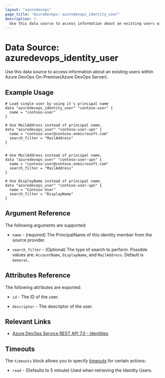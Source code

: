 ```yaml
---
layout: "azuredevops"
page_title: "AzureDevops: azuredevops_identity_user"
description: |-
  Use this data source to access information about an existing users within Azure DevOps.
---
```


# Data Source: azuredevops_identity_user

Use this data source to access information about an existing users within Azure DevOps On-Premise(Azure DevOps Server).

## Example Usage

```hcl
# Load single user by using it's principal name
data "azuredevops_identity_user" "contoso-user" {
  name = "contoso-user"
}

# Use MailAddress instead of principal name.
data "azuredevops_user" "contoso-user-upn" {
  name = "contoso-user@contoso.onmicrosoft.com"
  search_filter = "MailAddress"
}


# Use MailAddress instead of principal name.
data "azuredevops_user" "contoso-user-upn" {
  name = "contoso-user@contoso.onmicrosoft.com"
  search_filter = "MailAddress"
}

# Use DisplayName instead of principal name.
data "azuredevops_user" "contoso-user-upn" {
  name = "Contoso User"
  search_filter = "DisplayName"
}

```

## Argument Reference

The following arguments are supported:

* `name` - (required) The PrincipalName of this identity member from the source provider.

* `search_filter` - (Optional) The type of search to perform. Possible values are: `AccountName`, `DisplayName`, and `MailAddress`. Default is `General`.

## Attributes Reference

The following attributes are exported:

* `id` - The ID of the user.

* `descriptor` - The descriptor of the user.

## Relevant Links

- [Azure DevOps Service REST API 7.0 - Identities](https://docs.microsoft.com/en-us/rest/api/azure/devops/ims/?view=azure-devops-rest-7.2)

## Timeouts

The `timeouts` block allows you to specify [timeouts](https://developer.hashicorp.com/terraform/language/resources/syntax#operation-timeouts) for certain actions:

* `read` - (Defaults to 5 minute) Used when retrieving the Identity Users.